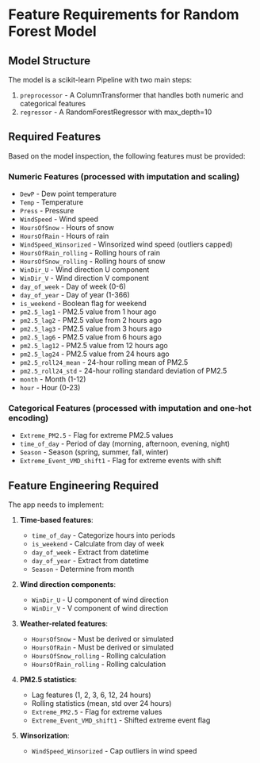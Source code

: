# Feature Requirements for Random Forest Model

## Model Structure
The model is a scikit-learn Pipeline with two main steps:
1. `preprocessor` - A ColumnTransformer that handles both numeric and categorical features
2. `regressor` - A RandomForestRegressor with max_depth=10

## Required Features
Based on the model inspection, the following features must be provided:

### Numeric Features (processed with imputation and scaling)
- `DewP` - Dew point temperature
- `Temp` - Temperature
- `Press` - Pressure
- `WindSpeed` - Wind speed
- `HoursOfSnow` - Hours of snow
- `HoursOfRain` - Hours of rain
- `WindSpeed_Winsorized` - Winsorized wind speed (outliers capped)
- `HoursOfRain_rolling` - Rolling hours of rain
- `HoursOfSnow_rolling` - Rolling hours of snow
- `WinDir_U` - Wind direction U component
- `WinDir_V` - Wind direction V component
- `day_of_week` - Day of week (0-6)
- `day_of_year` - Day of year (1-366)
- `is_weekend` - Boolean flag for weekend
- `pm2.5_lag1` - PM2.5 value from 1 hour ago
- `pm2.5_lag2` - PM2.5 value from 2 hours ago
- `pm2.5_lag3` - PM2.5 value from 3 hours ago
- `pm2.5_lag6` - PM2.5 value from 6 hours ago
- `pm2.5_lag12` - PM2.5 value from 12 hours ago
- `pm2.5_lag24` - PM2.5 value from 24 hours ago
- `pm2.5_roll24_mean` - 24-hour rolling mean of PM2.5
- `pm2.5_roll24_std` - 24-hour rolling standard deviation of PM2.5
- `month` - Month (1-12)
- `hour` - Hour (0-23)

### Categorical Features (processed with imputation and one-hot encoding)
- `Extreme_PM2.5` - Flag for extreme PM2.5 values
- `time_of_day` - Period of day (morning, afternoon, evening, night)
- `Season` - Season (spring, summer, fall, winter)
- `Extreme_Event_VMD_shift1` - Flag for extreme events with shift

## Feature Engineering Required
The app needs to implement:

1. **Time-based features**:
   - `time_of_day` - Categorize hours into periods
   - `is_weekend` - Calculate from day of week
   - `day_of_week` - Extract from datetime
   - `day_of_year` - Extract from datetime
   - `Season` - Determine from month

2. **Wind direction components**:
   - `WinDir_U` - U component of wind direction
   - `WinDir_V` - V component of wind direction

3. **Weather-related features**:
   - `HoursOfSnow` - Must be derived or simulated
   - `HoursOfRain` - Must be derived or simulated
   - `HoursOfSnow_rolling` - Rolling calculation
   - `HoursOfRain_rolling` - Rolling calculation

4. **PM2.5 statistics**:
   - Lag features (1, 2, 3, 6, 12, 24 hours)
   - Rolling statistics (mean, std over 24 hours)
   - `Extreme_PM2.5` - Flag for extreme values
   - `Extreme_Event_VMD_shift1` - Shifted extreme event flag

5. **Winsorization**:
   - `WindSpeed_Winsorized` - Cap outliers in wind speed
